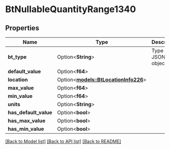 # BtNullableQuantityRange1340

## Properties

Name | Type | Description | Notes
------------ | ------------- | ------------- | -------------
**bt_type** | Option<**String**> | Type of JSON object. | [optional]
**default_value** | Option<**f64**> |  | [optional]
**location** | Option<[**models::BtLocationInfo226**](BTLocationInfo-226.md)> |  | [optional]
**max_value** | Option<**f64**> |  | [optional]
**min_value** | Option<**f64**> |  | [optional]
**units** | Option<**String**> |  | [optional]
**has_default_value** | Option<**bool**> |  | [optional]
**has_max_value** | Option<**bool**> |  | [optional]
**has_min_value** | Option<**bool**> |  | [optional]

[[Back to Model list]](../README.md#documentation-for-models) [[Back to API list]](../README.md#documentation-for-api-endpoints) [[Back to README]](../README.md)


